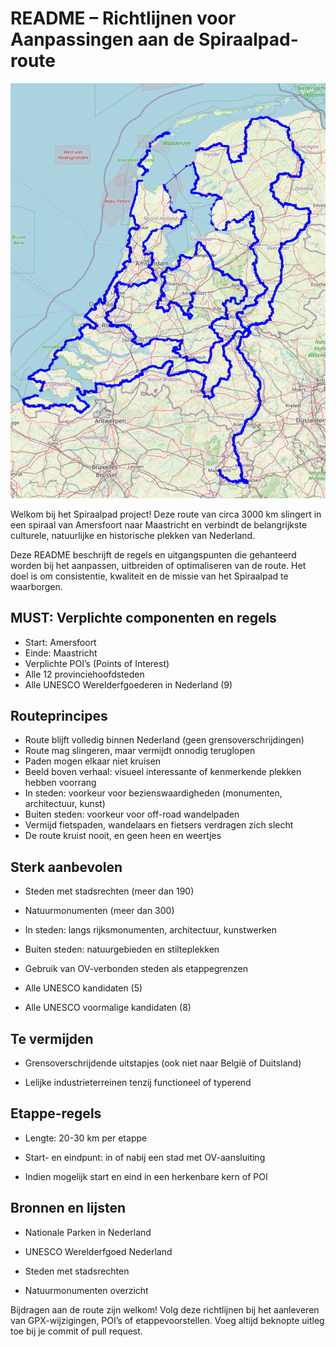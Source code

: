 # README – Richtlijnen voor Aanpassingen aan de Spiraalpad-route

![image-20250524192655117](complete.png)

Welkom bij het Spiraalpad project! Deze route van circa 3000 km slingert in een spiraal van Amersfoort naar Maastricht en verbindt de belangrijkste culturele, natuurlijke en historische plekken van Nederland.

Deze README beschrijft de regels en uitgangspunten die gehanteerd worden bij het aanpassen, uitbreiden of optimaliseren van de route. Het doel is om consistentie, kwaliteit en de missie van het Spiraalpad te waarborgen.

## MUST: Verplichte componenten en regels

- Start: Amersfoort
- Einde: Maastricht
- Verplichte POI’s (Points of Interest)
- Alle 12 provinciehoofdsteden
- Alle UNESCO Werelderfgoederen in Nederland (9)

## Routeprincipes

- Route blijft volledig binnen Nederland (geen grensoverschrijdingen)
- Route mag slingeren, maar vermijdt onnodig teruglopen
- Paden mogen elkaar niet kruisen
- Beeld boven verhaal: visueel interessante of kenmerkende plekken hebben voorrang
- In steden: voorkeur voor bezienswaardigheden (monumenten, architectuur, kunst)
- Buiten steden: voorkeur voor off-road wandelpaden
- Vermijd fietspaden, wandelaars en fietsers verdragen zich slecht
- De route kruist nooit, en geen heen en weertjes


## Sterk aanbevolen

- Steden met stadsrechten (meer dan 190)

- Natuurmonumenten (meer dan 300)

- In steden: langs rijksmonumenten, architectuur, kunstwerken

- Buiten steden: natuurgebieden en stilteplekken

- Gebruik van OV-verbonden steden als etappegrenzen

- Alle UNESCO kandidaten (5)

- Alle UNESCO voormalige kandidaten (8)


## Te vermijden

- Grensoverschrijdende uitstapjes (ook niet naar België of Duitsland)

- Lelijke industrieterreinen tenzij functioneel of typerend


## Etappe-regels

- Lengte: 20-30 km per etappe

- Start- en eindpunt: in of nabij een stad met OV-aansluiting

- Indien mogelijk start en eind in een herkenbare kern of POI


## Bronnen en lijsten

- Nationale Parken in Nederland

- UNESCO Werelderfgoed Nederland

- Steden met stadsrechten

- Natuurmonumenten overzicht


Bijdragen aan de route zijn welkom! Volg deze richtlijnen bij het aanleveren van GPX-wijzigingen, POI’s of etappevoorstellen. Voeg altijd beknopte uitleg toe bij je commit of pull request.

